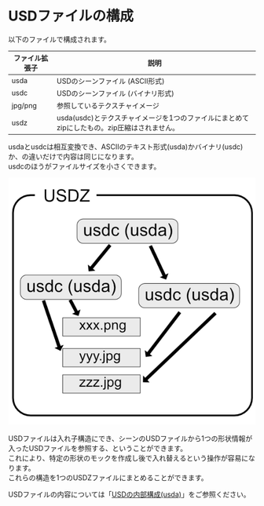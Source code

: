 # USDファイルの構成

以下のファイルで構成されます。     

|ファイル拡張子|説明|    
|---|---|    
|usda|USDのシーンファイル (ASCII形式)|    
|usdc|USDのシーンファイル (バイナリ形式)|    
|jpg/png|参照しているテクスチャイメージ|    
|usdz|usda(usdc)とテクスチャイメージを1つのファイルにまとめてzipにしたもの。zip圧縮はされません。|    

usdaとusdcは相互変換でき、ASCIIのテキスト形式(usda)かバイナリ(usdc)か、の違いだけで内容は同じになります。    
usdcのほうがファイルサイズを小さくできます。    

<img src="../images/usd_files_desc.png" />    

USDファイルは入れ子構造にでき、シーンのUSDファイルから1つの形状情報が入ったUSDファイルを参照する、ということができます。    
これにより、特定の形状のモックを作成し後で入れ替えるという操作が容易になります。   
これらの構造を1つのUSDZファイルにまとめることができます。    

USDファイルの内容については「[USDの内部構成(usda)](../doc/usd_usda.md)」をご参照ください。    
